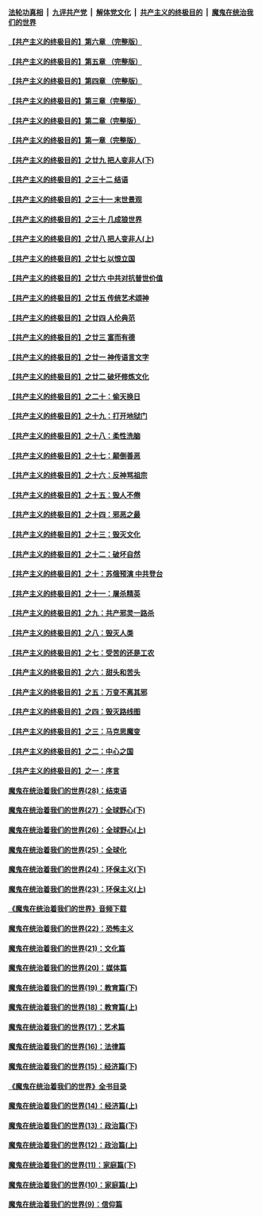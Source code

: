 ####  [法轮功真相](../../../../basic/blob/master/README.md?t=02091102) &nbsp;|&nbsp; [九评共产党](../../../../9ping.md/blob/master/README.md?t=02091102) &nbsp;|&nbsp; [解体党文化](../../../../jtdwh.md/blob/master/README.md?t=02091102)  &nbsp;|&nbsp; [共产主义的终极目的](../../../../gczydzjmd.md/blob/master/README.md?t=02091102) &nbsp;|&nbsp; [魔鬼在统治我们的世界](../../../../mgztzwmdsj.md/blob/master/README.md?t=02091102) 

#### [【共产主义的终极目的】第六章 （完整版）](../pages/nsc422/n11428913.md?t=02091102) 

#### [【共产主义的终极目的】第五章 （完整版）](../pages/nsc422/n11428912.md?t=02091102) 

#### [【共产主义的终极目的】第四章 （完整版）](../pages/nsc422/n11428907.md?t=02091102) 

#### [【共产主义的终极目的】第三章（完整版）](../pages/nsc422/n11428848.md?t=02091102) 

#### [【共产主义的终极目的】第二章（完整版）](../pages/nsc422/n11428831.md?t=02091102) 

#### [【共产主义的终极目的】第一章（完整版）](../pages/nsc422/n11417651.md?t=02091102) 

#### [【共产主义的终极目的】之廿九 把人变非人(下)](../pages/nsc422/n11344140.md?t=02091102) 

#### [【共产主义的终极目的】之三十二 结语](../pages/nsc422/n11360535.md?t=02091102) 

#### [【共产主义的终极目的】之三十一 末世景观](../pages/nsc422/n11351129.md?t=02091102) 

#### [【共产主义的终极目的】之三十 几成狼世界](../pages/nsc422/n11348280.md?t=02091102) 

#### [【共产主义的终极目的】之廿八 把人变非人(上)](../pages/nsc422/n11340492.md?t=02091102) 

#### [【共产主义的终极目的】之廿七 以恨立国](../pages/nsc422/n11336944.md?t=02091102) 

#### [【共产主义的终极目的】之廿六 中共对抗普世价值](../pages/nsc422/n11324785.md?t=02091102) 

#### [【共产主义的终极目的】之廿五 传统艺术颂神](../pages/nsc422/n11296396.md?t=02091102) 

#### [【共产主义的终极目的】之廿四 人伦典范](../pages/nsc422/n11296397.md?t=02091102) 

#### [【共产主义的终极目的】之廿三 富而有德](../pages/nsc422/n11283598.md?t=02091102) 

#### [【共产主义的终极目的】之廿一 神传语言文字](../pages/nsc422/n11263265.md?t=02091102) 

#### [【共产主义的终极目的】之廿二 破坏修炼文化](../pages/nsc422/n11245728.md?t=02091102) 

#### [【共产主义的终极目的】之二十：偷天换日](../pages/nsc422/n11238846.md?t=02091102) 

#### [【共产主义的终极目的】之十九：打开地狱门](../pages/nsc422/n11206376.md?t=02091102) 

#### [【共产主义的终极目的】之十八：柔性洗脑](../pages/nsc422/n11199994.md?t=02091102) 

#### [【共产主义的终极目的】之十七：颠倒善恶](../pages/nsc422/n11179782.md?t=02091102) 

#### [【共产主义的终极目的】之十六：反神骂祖宗](../pages/nsc422/n11166798.md?t=02091102) 

#### [【共产主义的终极目的】之十五：毁人不倦](../pages/nsc422/n11166792.md?t=02091102) 

#### [【共产主义的终极目的】之十四：邪恶之最](../pages/nsc422/n11150249.md?t=02091102) 

#### [【共产主义的终极目的】之十三：毁灭文化](../pages/nsc422/n11135227.md?t=02091102) 

#### [【共产主义的终极目的】之十二：破坏自然](../pages/nsc422/n11135214.md?t=02091102) 

#### [【共产主义的终极目的】之十：苏俄预演 中共登台](../pages/nsc422/n11118424.md?t=02091102) 

#### [【共产主义的终极目的】之十一：屠杀精英](../pages/nsc422/n11118442.md?t=02091102) 

#### [【共产主义的终极目的】之九：共产邪灵一路杀](../pages/nsc422/n11114139.md?t=02091102) 

#### [【共产主义的终极目的】之八：毁灭人类](../pages/nsc422/n11108503.md?t=02091102) 

#### [【共产主义的终极目的】之七：受苦的还是工农](../pages/nsc422/n11101809.md?t=02091102) 

#### [【共产主义的终极目的】之六：甜头和苦头](../pages/nsc422/n11096971.md?t=02091102) 

#### [【共产主义的终极目的】之五：万变不离其邪](../pages/nsc422/n11091285.md?t=02091102) 

#### [【共产主义的终极目的】之四：毁灭路线图](../pages/nsc422/n11086284.md?t=02091102) 

#### [【共产主义的终极目的】之三：马克思魔变](../pages/nsc422/n11061941.md?t=02091102) 

#### [【共产主义的终极目的】之二：中心之国](../pages/nsc422/n11047728.md?t=02091102) 

#### [【共产主义的终极目的】之一：序言](../pages/nsc422/n11086077.md?t=02091102) 

#### [魔鬼在统治着我们的世界(28)：结束语](../pages/nsc422/n10936246.md?t=02091102) 

#### [魔鬼在统治着我们的世界(27)：全球野心(下)](../pages/nsc422/n10928319.md?t=02091102) 

#### [魔鬼在统治着我们的世界(26)：全球野心(上)](../pages/nsc422/n10900318.md?t=02091102) 

#### [魔鬼在统治着我们的世界(25)：全球化](../pages/nsc422/n10788205.md?t=02091102) 

#### [魔鬼在统治着我们的世界(24)：环保主义(下)](../pages/nsc422/n10695307.md?t=02091102) 

#### [魔鬼在统治着我们的世界(23)：环保主义(上)](../pages/nsc422/n10688613.md?t=02091102) 

#### [《魔鬼在统治着我们的世界》音频下载](../pages/nsc422/n10635553.md?t=02091102) 

#### [魔鬼在统治着我们的世界(22)：恐怖主义](../pages/nsc422/n10614727.md?t=02091102) 

#### [魔鬼在统治着我们的世界(21)：文化篇](../pages/nsc422/n10597706.md?t=02091102) 

#### [魔鬼在统治着我们的世界(20)：媒体篇](../pages/nsc422/n10586579.md?t=02091102) 

#### [魔鬼在统治着我们的世界(19)：教育篇(下)](../pages/nsc422/n10564808.md?t=02091102) 

#### [魔鬼在统治着我们的世界(18)：教育篇(上)](../pages/nsc422/n10526970.md?t=02091102) 

#### [魔鬼在统治着我们的世界(17)：艺术篇](../pages/nsc422/n10499093.md?t=02091102) 

#### [魔鬼在统治着我们的世界(16)：法律篇](../pages/nsc422/n10485969.md?t=02091102) 

#### [魔鬼在统治着我们的世界(15)：经济篇(下)](../pages/nsc422/n10469975.md?t=02091102) 

#### [《魔鬼在统治着我们的世界》全书目录](../pages/nsc422/n10464261.md?t=02091102) 

#### [魔鬼在统治着我们的世界(14)：经济篇(上)](../pages/nsc422/n10457370.md?t=02091102) 

#### [魔鬼在统治着我们的世界(13)：政治篇(下)](../pages/nsc422/n10448270.md?t=02091102) 

#### [魔鬼在统治着我们的世界(12)：政治篇(上)](../pages/nsc422/n10444576.md?t=02091102) 

#### [魔鬼在统治着我们的世界(11)：家庭篇(下)](../pages/nsc422/n10440961.md?t=02091102) 

#### [魔鬼在统治着我们的世界(10)：家庭篇(上)](../pages/nsc422/n10435448.md?t=02091102) 

#### [魔鬼在统治着我们的世界(9)：信仰篇](../pages/nsc422/n10432159.md?t=02091102) 

